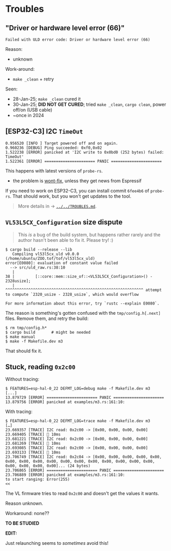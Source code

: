# Troubles

## "Driver or hardware level error (66)"

```
Failed with ULD error code: Driver or hardware level error (66)
```

Reason: 

- unknown

Work-around:

- ```make _clean``` + retry

Seen:

- 28-Jan-25; `make _clean` cured it
- 30-Jan-25; **DID NOT GET CURED**; tried `make _clean`, `cargo clean`, power off/on (USB cable)
- ~once in 2024 <!--, after started to use a pull-up for `PWR_EN` pin, instead of actively pulling it up - and back down again. // might be irrelevant???-->


## [ESP32-C3] I2C `TimeOut`

```
0.956520 [INFO ] Target powered off and on again.
0.960236 [DEBUG] Ping succeeded: 0xf0,0x02
1.522238 [ERROR] panicked at 'I2C write to 0x0bd0 (252 bytes) failed: TimeOut'
1.522361 [ERROR] ====================== PANIC ======================
```

This happens with latest versions of `probe-rs`.

- the problem is [wont-fix](https://github.com/probe-rs/probe-rs/issues/2818#issuecomment-2358791448), unless they get news from Espressif

If you need to work on ESP32-C3, you can install commit `6fee4b6` of `probe-rs`. That should work, but you won't get updates to the tool.

>More details in -> [`../../TROUBLES.md`](../../TROUBLES.md).

## `VL53L5CX_Configuration` size dispute

>This *is* a bug of the build system, but happens rather rarely and the author hasn't been able to fix it. Please try! :)

```
$ cargo build --release --lib
   Compiling vl53l5cx_uld v0.0.0 (/home/ubuntu/ZOO.tof/tof/vl53l5cx_uld)
error[E0080]: evaluation of constant value failed
  --> src/uld_raw.rs:38:10
   |
38 |         [::core::mem::size_of::<VL53L5CX_Configuration>() - 2328usize];
   |          ^^^^^^^^^^^^^^^^^^^^^^^^^^^^^^^^^^^^^^^^^^^^^^^^^^^^^^^^^^^^ attempt to compute `2320_usize - 2328_usize`, which would overflow

For more information about this error, try `rustc --explain E0080`.
```

The reason is something's gotten confused with the `tmp/config.h[.next]` files. Remove them, and retry the build:

```
$ rm tmp/config.h*
$ cargo build		# might be needed
$ make manual
$ make -f Makefile.dev m3
```

That should fix it.


## Stuck, reading `0x2c00`

Without tracing:

```
$ FEATURES=esp-hal-0_22 DEFMT_LOG=debug make -f Makefile.dev m3
[...]
13.879729 [ERROR] ====================== PANIC ======================
13.879756 [ERROR] panicked at examples/m3.rs:161:10:
```

With tracing:

```
$ FEATURES=esp-hal-0_22 DEFMT_LOG=trace make -f Makefile.dev m3
[…]
23.669357 [TRACE] I2C read: 0x2c00 -> [0x00, 0x00, 0x00, 0x00]
23.669405 [TRACE] 🔸 10ms
23.681221 [TRACE] I2C read: 0x2c00 -> [0x00, 0x00, 0x00, 0x00]
23.681269 [TRACE] 🔸 10ms
23.693085 [TRACE] I2C read: 0x2c00 -> [0x00, 0x00, 0x00, 0x00]
23.693133 [TRACE] 🔸 10ms
23.706749 [TRACE] I2C read: 0x2c04 -> [0x00, 0x00, 0x00, 0x00, 0x00, 0x00, 0x00, 0x00, 0x00, 0x00, 0x00, 0x00, 0x00, 0x00, 0x00, 0x00, 0x00, 0x00, 0x00, 0x00]... (24 bytes)
23.706865 [ERROR] ====================== PANIC ======================
23.706889 [ERROR] panicked at examples/m3.rs:161:10:
to start ranging: Error(255)
<<
```

The VL firmware tries to read `0x2c00` and doesn't get the values it wants.

Reason unknown.

Workaround: none??

**TO BE STUDIED**

**EDIT:**

Just relaunching seems to *sometimes* avoid this!

